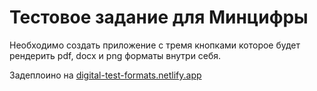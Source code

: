 # Тестовое задание для Минцифры

Необходимо создать приложение с тремя кнопками которое будет рендерить pdf, docx и png форматы внутри себя.

Задеплоино на [digital-test-formats.netlify.app](https://digital-test-formats.netlify.app/)
